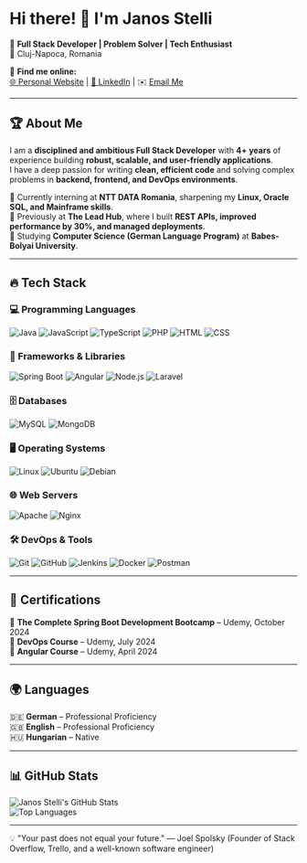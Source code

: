 # Hi there! 👋 I'm Janos Stelli  

🚀 **Full Stack Developer | Problem Solver | Tech Enthusiast**  
📍 Cluj-Napoca, Romania  

🔗 **Find me online:**  
[🌐 Personal Website](https://stellijanos.com) | [💼 LinkedIn](https://www.linkedin.com/in/stellijanos/) | ✉️ [Email Me](mailto:janos@stellijanos.com)  

---

## 🏆 About Me  

I am a **disciplined and ambitious Full Stack Developer** with **4+ years** of experience building **robust, scalable, and user-friendly applications**.  
I have a deep passion for writing **clean, efficient code** and solving complex problems in **backend, frontend, and DevOps environments**.  

🔹 Currently interning at **NTT DATA Romania**, sharpening my **Linux, Oracle SQL, and Mainframe skills**.  
🔹 Previously at **The Lead Hub**, where I built **REST APIs, improved performance by 30%, and managed deployments**.  
🔹 Studying **Computer Science (German Language Program)** at **Babes-Bolyai University**.  

---

## 🔥 Tech Stack  

### 💻 Programming Languages  
![Java](https://img.shields.io/badge/Java-ED8B00?style=flat&logo=openjdk&logoColor=white)  ![JavaScript](https://img.shields.io/badge/JavaScript-F7DF1E?style=flat&logo=javascript&logoColor=black)  ![TypeScript](https://img.shields.io/badge/TypeScript-3178C6?style=flat&logo=typescript&logoColor=white)  ![PHP](https://img.shields.io/badge/PHP-777BB4?style=flat&logo=php&logoColor=white)  ![HTML](https://img.shields.io/badge/HTML5-E34F26?style=flat&logo=html5&logoColor=white)  ![CSS](https://img.shields.io/badge/CSS3-1572B6?style=flat&logo=css3&logoColor=white)  

### 🚀 Frameworks & Libraries  
![Spring Boot](https://img.shields.io/badge/Spring%20Boot-6DB33F?style=flat&logo=spring-boot&logoColor=white)  ![Angular](https://img.shields.io/badge/Angular-DD0031?style=flat&logo=angular&logoColor=white)  ![Node.js](https://img.shields.io/badge/Node.js-339933?style=flat&logo=node.js&logoColor=white)  ![Laravel](https://img.shields.io/badge/Laravel-FF2D20?style=flat&logo=laravel&logoColor=white)  

### 🗄️ Databases  
![MySQL](https://img.shields.io/badge/MySQL-4479A1?style=flat&logo=mysql&logoColor=white)  ![MongoDB](https://img.shields.io/badge/MongoDB-47A248?style=flat&logo=mongodb&logoColor=white)  

### 🖥️ Operating Systems  
![Linux](https://img.shields.io/badge/Linux-FCC624?style=flat&logo=linux&logoColor=black)  ![Ubuntu](https://img.shields.io/badge/Ubuntu-E95420?style=flat&logo=ubuntu&logoColor=white)  ![Debian](https://img.shields.io/badge/Debian-A81D33?style=flat&logo=debian&logoColor=white)  

### 🌐 Web Servers  
![Apache](https://img.shields.io/badge/Apache-D22128?style=flat&logo=apache&logoColor=white)  ![Nginx](https://img.shields.io/badge/Nginx-009639?style=flat&logo=nginx&logoColor=white)  

### 🛠️ DevOps & Tools  
![Git](https://img.shields.io/badge/Git-F05032?style=flat&logo=git&logoColor=white)  ![GitHub](https://img.shields.io/badge/GitHub-181717?style=flat&logo=github&logoColor=white)  ![Jenkins](https://img.shields.io/badge/Jenkins-D24939?style=flat&logo=jenkins&logoColor=white)  ![Docker](https://img.shields.io/badge/Docker-2496ED?style=flat&logo=docker&logoColor=white)  ![Postman](https://img.shields.io/badge/Postman-FF6C37?style=flat&logo=postman&logoColor=white)  

---

## 📜 Certifications  
📌 **The Complete Spring Boot Development Bootcamp** – Udemy, October 2024  
📌 **DevOps Course** – Udemy, July 2024  
📌 **Angular Course** – Udemy, April 2024  

---

## 🌍 Languages  
🇩🇪 **German** – Professional Proficiency  
🇬🇧 **English** – Professional Proficiency  
🇭🇺 **Hungarian** – Native  

---

## 📊 GitHub Stats  

![Janos Stelli's GitHub Stats](https://github-readme-stats.vercel.app/api?username=stellijanos&show_icons=true&theme=dark)  
![Top Languages](https://github-readme-stats.vercel.app/api/top-langs/?username=stellijanos&layout=compact&theme=dark)  

---

💡 "Your past does not equal your future."
      — Joel Spolsky (Founder of Stack Overflow, Trello, and a well-known software engineer)
